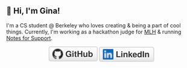 ## 👋 Hi, I'm Gina!

I'm a CS student @ Berkeley who loves creating & being a part of cool things. Currently, I'm working as a hackathon judge for [MLH](https://mlh.io/about) & running [Notes for Support](https://www.notesforsupport.org/).

<p align="center">
	<a href="https://github.com/amazihue"><img src="imgs/github.svg" alt="GitHub"></a>
	<a href="https://www.linkedin.com/in/gina-c-4bab4618a/"><img src="imgs/linkedin.svg" alt="LinkedIn"></a>
</p>
